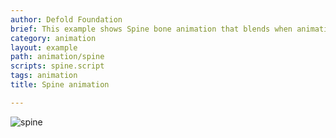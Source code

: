 ```yaml
---
author: Defold Foundation
brief: This example shows Spine bone animation that blends when animation switches.
category: animation
layout: example
path: animation/spine
scripts: spine.script
tags: animation
title: Spine animation

---
```



![spine](spine.png)